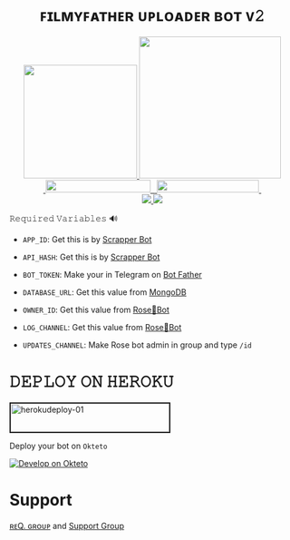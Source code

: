 
<h1 align="center">
  <b> ꜰɪʟᴍʏꜰᴀᴛʜᴇʀ ᴜᴘʟᴏᴀᴅᴇʀ ʙᴏᴛ ᴠ𝟸 </b>
</h1>

<p align="center">
  <a href="https://www.python.org">
    <img src="http://ForTheBadge.com/images/badges/made-with-python.svg" width ="200">
  </a>
  <a href="https://t.me/Yuvi_4502">
    <img src="https://telegra.ph/file/64b87518d17b8a168c846.jpg" width="250">
  </a><br>
  <a href="https://t.me/FilmyFather_Botlist">
    &nbsp;<img src="https://img.shields.io/badge/FilmyFather%20BotList-Channel-blue?style=plastic&logo=Telegram" width="185" height="22">&nbsp;
  </a>
  <a href="https://t.me/RequestingHuB">
    &nbsp;<img src="https://img.shields.io/badge/Requesting%20HuB-Group-blue?style=plastic&logo=Telegram" width="180" height="22">&nbsp;
  </a>
  <br>
  <a href="https://github.com/FilmyFather/Any-Url-Downloader/stargazers">
    <img src="https://img.shields.io/github/stars/FilmyFather/Any-Url-Downloader?style=social">
  </a>
  <a href="https://github.com/FilmyFather/Any-Url-Downloader/fork">
    <img src="https://img.shields.io/github/forks/FilmyFather/Any-Url-Downloader?label=Fork&style=social">
  </a>  
</p>
  
𝚁𝚎𝚚𝚞𝚒𝚛𝚎𝚍 𝚅𝚊𝚛𝚒𝚊𝚋𝚕𝚎𝚜 🔊

* `APP_ID`: Get this is by [Scrapper Bot](https:/t.me/ShadowScrapperBot) 

* `API_HASH`: Get this is by [Scrapper Bot](https://t.me/ShadowScrapperBot)

* `BOT_TOKEN`: Make your in Telegram on [Bot Father](https://t.me/BotFather) 

* `DATABASE_URL`: Get this value from [MongoDB](https://www.mongodb.com) 

* `OWNER_ID`: Get this value from [Rose🌹Bot](https://t.me/missrose_bot) 

* `LOG_CHANNEL`: Get this value from [Rose🌹Bot](https://t.me/missrose_bot)

* `UPDATES_CHANNEL`: Make Rose bot admin in group and type ```/id```


<h1 align="left">
  <b> 𝙳𝙴𝙿𝙻𝙾𝚈 𝙾𝙽 𝙷𝙴𝚁𝙾𝙺𝚄 </b>
</h1>



<p align="left"><a href="https://heroku.com/deploy?template=https://github.com/FilmyFather/Any-Url-Downloader">
    <img src="https://img.shields.io/badge/Deploy%20To Heroku-purple?style=for-the-badge&logo=Heroku" alt="herokudeploy-01" border="2" height="50" width="280"></a>
</p>


Deploy your bot on `Okteto`
  
[![Develop on Okteto](https://okteto.com/develop-okteto.svg)](https://cloud.okteto.com)

<h1 align="left">
<b> Support </b>
</h1>

[ʀᴇQ. ɢʀᴏᴜᴘ](https://t.me/RequestingHuB) and [Support Group](https://t.me/Yuvi_4502) 
